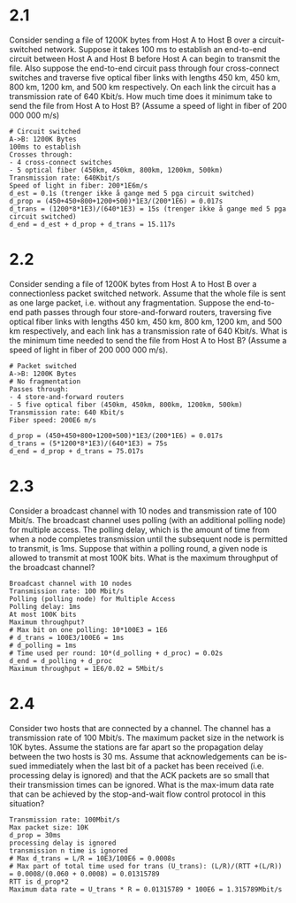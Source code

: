 # 2.1
Consider sending a file of 1200K bytes from Host A to Host B over a circuit-switched network. Suppose it takes 100 ms to establish an end-to-end circuit between Host A and Host B before Host A can begin to transmit the file. Also suppose the end-to-end circuit pass through four cross-connect switches and traverse five optical fiber links with lengths 450 km, 450 km, 800 km, 1200 km, and 500 km respectively. On each link the circuit has a transmission rate of 640 Kbit/s. How much time does it minimum take to send the file from Host A to Host B? (Assume a speed of light in fiber of 200 000 000 m/s)
```
# Circuit switched
A->B: 1200K Bytes
100ms to establish
Crosses through:
- 4 cross-connect switches
- 5 optical fiber (450km, 450km, 800km, 1200km, 500km)
Transmission rate: 640Kbit/s
Speed of light in fiber: 200*1E6m/s
d_est = 0.1s (trenger ikke å gange med 5 pga circuit switched)
d_prop = (450+450+800+1200+500)*1E3/(200*1E6) = 0.017s
d_trans = (1200*8*1E3)/(640*1E3) = 15s (trenger ikke å gange med 5 pga circuit switched)
d_end = d_est + d_prop + d_trans = 15.117s
```

# 2.2
 Consider sending a file of 1200K bytes from Host A to Host B over a connectionless packet switched network. Assume that the whole file is sent as one large packet, i.e. without any fragmentation. Suppose the end-to-end path passes through four store-and-forward routers, traversing five optical fiber links with lengths 450 km, 450 km, 800 km, 1200 km, and 500 km respectively, and each link has a transmission rate of 640 Kbit/s. What is the minimum time needed to send the file from Host A to Host B? (Assume a speed of light in fiber of 200 000 000 m/s).
```
# Packet switched
A->B: 1200K Bytes
# No fragmentation
Passes through:
- 4 store-and-forward routers
- 5 five optical fiber (450km, 450km, 800km, 1200km, 500km)
Transmission rate: 640 Kbit/s
Fiber speed: 200E6 m/s

d_prop = (450+450+800+1200+500)*1E3/(200*1E6) = 0.017s
d_trans = (5*1200*8*1E3)/(640*1E3) = 75s
d_end = d_prop + d_trans = 75.017s
```

# 2.3
Consider a broadcast channel with 10 nodes and transmission rate of 100 Mbit/s. The broadcast channel uses polling (with an additional polling node) for multiple access. The polling delay, which is the amount of time from when a node completes transmission until the subsequent node is permitted to transmit, is 1ms. Suppose that within a polling round, a given node is allowed to transmit at most 100K bits. What is the maximum throughput of the broadcast channel?
```
Broadcast channel with 10 nodes
Transmission rate: 100 Mbit/s
Polling (polling node) for Multiple Access
Polling delay: 1ms
At most 100K bits
Maximum throughput?
# Max bit on one polling: 10*100E3 = 1E6
# d_trans = 100E3/100E6 = 1ms
# d_polling = 1ms
# Time used per round: 10*(d_polling + d_proc) = 0.02s
d_end = d_polling + d_proc
Maximum throughput = 1E6/0.02 = 5Mbit/s
```

# 2.4
Consider two hosts that are connected by a channel. The channel has a transmission rate of 100 Mbit/s. The maximum packet size in the network is 10K bytes. Assume the stations are far apart so the propagation delay between the two hosts is 30 ms. Assume that acknowledgements can be is-sued immediately when the last bit of a packet has been received (i.e. processing delay is ignored) and that the ACK packets are so small that their transmission times can be ignored. What is the max-imum data rate that can be achieved by the stop-and-wait flow control protocol in this situation?
```
Transmission rate: 100Mbit/s
Max packet size: 10K
d_prop = 30ms
processing delay is ignored
transmission n time is ignored
# Max d_trans = L/R = 10E3/100E6 = 0.0008s
# Max part of total time used for trans (U_trans): (L/R)/(RTT +(L/R)) = 0.0008/(0.060 + 0.0008) = 0.01315789
RTT is d_prop*2
Maximum data rate = U_trans * R = 0.01315789 * 100E6 = 1.315789Mbit/s 
```
